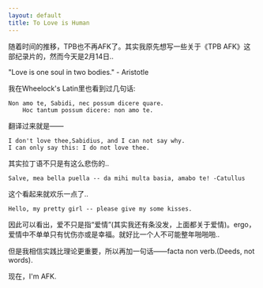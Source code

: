 ```yaml
---
layout: default
title: To Love is Human
---
```


随着时间的推移，TPB也不再AFK了。其实我原先想写一些关于《TPB AFK》这部纪录片的，然而今天是2月14日..

  "Love is one soul in two bodies." - Aristotle

我在Wheelock's Latin里也看到过几句话:

    Non amo te, Sabidi, nec possum dicere quare.
        Hoc tantum possum dicere: non amo te.

翻译过来就是——

    I don't love thee,Sabidius, and I can not say why.
    I can only say this: I do not love thee.

其实拉丁语不只是有这么悲伤的..

    Salve, mea bella puella -- da mihi multa basia, amabo te! -Catullus

这个看起来就欢乐一点了..

    Hello, my pretty girl -- please give my some kisses.


因此可以看出，爱不只是指“爱情”(其实我还有条没发，上面都关于爱情)。ergo，爱情中不单单只有忧伤亦或是幸福。就好比一个人不可能整年啪啪啪..

但是我相信实践比理论更重要，所以再加一句话——facta non verb.(Deeds, not words).

现在，I'm AFK.
